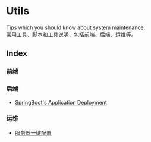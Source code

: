 # Utils
Tips which you should know about system maintenance.  
常用工具、脚本和工具说明，包括前端、后端、运维等。

## Index
### 前端
### 后端
- [SpringBoot's Application Deployment](https://github.com/TGclub/Utils/blob/master/be/SpringBootsApplicationDeployment.md)
### 运维
- [服务器一键配置](https://github.com/TGclub/Utils/blob/master/op/server.sh)

